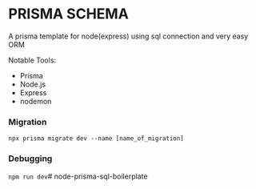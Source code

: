 # PRISMA SCHEMA
A prisma template for node(express) using sql connection and very easy ORM

Notable Tools:
- Prisma
- Node.js
- Express
- nodemon

### Migration
`npx prisma migrate dev --name [name_of_migration]`  

### Debugging
`npm run dev`# node-prisma-sql-boilerplate
